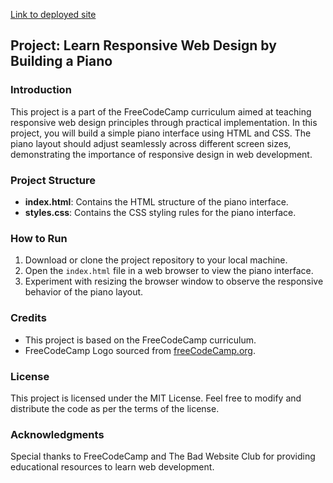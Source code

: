 [Link to deployed site](https://lauraevepatterson.github.io/Learn-Responsive-Web-Design-by-Building-a-Piano/)

## Project: Learn Responsive Web Design by Building a Piano

### Introduction
This project is a part of the FreeCodeCamp curriculum aimed at teaching responsive web design principles through practical implementation. In this project, you will build a simple piano interface using HTML and CSS. The piano layout should adjust seamlessly across different screen sizes, demonstrating the importance of responsive design in web development.

### Project Structure
- **index.html**: Contains the HTML structure of the piano interface.
- **styles.css**: Contains the CSS styling rules for the piano interface.

### How to Run
1. Download or clone the project repository to your local machine.
2. Open the `index.html` file in a web browser to view the piano interface.
3. Experiment with resizing the browser window to observe the responsive behavior of the piano layout.

### Credits
- This project is based on the FreeCodeCamp curriculum.
- FreeCodeCamp Logo sourced from [freeCodeCamp.org](https://www.freecodecamp.org/).

### License
This project is licensed under the MIT License. Feel free to modify and distribute the code as per the terms of the license.

### Acknowledgments
Special thanks to FreeCodeCamp and The Bad Website Club for providing educational resources to learn web development.